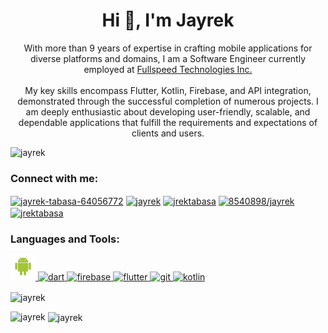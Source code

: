 <h1 align="center">Hi 👋, I'm Jayrek</h1>
<p align="center">With more than 9 years of expertise in crafting mobile applications for diverse platforms and domains, I am a Software Engineer currently employed at <a href="https://www.fullspeedtechnologies.com/">Fullspeed Technologies Inc.</a> <br><br> My key skills encompass Flutter, Kotlin, Firebase, and API integration, demonstrated through the successful completion of numerous projects. I am deeply enthusiastic about developing user-friendly, scalable, and dependable applications that fulfill the requirements and expectations of clients and users.<br></p>

<p align="left"> <img src="https://komarev.com/ghpvc/?username=jayrek&label=Profile%20views&color=0e75b6&style=flat" alt="jayrek" /> </p>

<!-- <p align="left"> <a href="https://github.com/ryo-ma/github-profile-trophy"><img src="https://github-profile-trophy.vercel.app/?username=jayrek" alt="jayrek" /></a> </p>
-->

<h3 align="left">Connect with me:</h3>
<p align="left">
<a href="https://linkedin.com/in/jayrek-tabasa-64056772" target="blank"><img align="center" src="https://raw.githubusercontent.com/rahuldkjain/github-profile-readme-generator/master/src/images/icons/Social/linked-in-alt.svg" alt="jayrek-tabasa-64056772" height="30" width="40" /></a>
<a href="https://fb.com/jayrek" target="blank"><img align="center" src="https://raw.githubusercontent.com/rahuldkjain/github-profile-readme-generator/master/src/images/icons/Social/facebook.svg" alt="jayrek" height="30" width="40" /></a>
<a href="https://twitter.com/jrektabasa" target="blank"><img align="center" src="https://raw.githubusercontent.com/rahuldkjain/github-profile-readme-generator/master/src/images/icons/Social/twitter.svg" alt="jrektabasa" height="30" width="40" /></a>
<a href="https://stackoverflow.com/users/8540898/jayrek" target="blank"><img align="center" src="https://raw.githubusercontent.com/rahuldkjain/github-profile-readme-generator/master/src/images/icons/Social/stack-overflow.svg" alt="8540898/jayrek" height="30" width="40" /></a>
<a href="https://instagram.com/jrektabasa" target="blank"><img align="center" src="https://raw.githubusercontent.com/rahuldkjain/github-profile-readme-generator/master/src/images/icons/Social/instagram.svg" alt="jrektabasa" height="30" width="40" /></a>
</p>

<h3 align="left">Languages and Tools:</h3>
<p align="left"> <a href="https://developer.android.com" target="_blank" rel="noreferrer"> <img src="https://raw.githubusercontent.com/devicons/devicon/master/icons/android/android-original-wordmark.svg" alt="android" width="40" height="40"/> </a> <a href="https://dart.dev" target="_blank" rel="noreferrer"> <img src="https://www.vectorlogo.zone/logos/dartlang/dartlang-icon.svg" alt="dart" width="40" height="40"/> </a> <a href="https://firebase.google.com/" target="_blank" rel="noreferrer"> <img src="https://www.vectorlogo.zone/logos/firebase/firebase-icon.svg" alt="firebase" width="40" height="40"/> </a> <a href="https://flutter.dev" target="_blank" rel="noreferrer"> <img src="https://www.vectorlogo.zone/logos/flutterio/flutterio-icon.svg" alt="flutter" width="40" height="40"/> </a> <a href="https://git-scm.com/" target="_blank" rel="noreferrer"> <img src="https://www.vectorlogo.zone/logos/git-scm/git-scm-icon.svg" alt="git" width="40" height="40"/> </a> <a href="https://kotlinlang.org" target="_blank" rel="noreferrer"> <img src="https://www.vectorlogo.zone/logos/kotlinlang/kotlinlang-icon.svg" alt="kotlin" width="40" height="40"/> </a> </p>

<p><img align="center" src="https://github-readme-streak-stats.herokuapp.com/?user=jayrek&" alt="jayrek" /></p>

<p><img align="left" src="https://github-readme-stats.vercel.app/api/top-langs?username=jayrek&show_icons=true&locale=en&layout=compact" alt="jayrek" /></p>


<p>&nbsp;<img align="center" src="https://github-readme-stats.vercel.app/api?username=jayrek&show_icons=true&locale=en" alt="jayrek" /></p>
